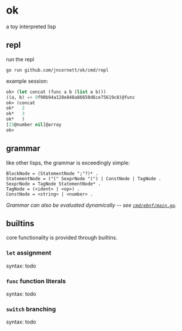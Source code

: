 # ok

a toy interpreted lisp

## repl

run the repl

```shell
go run github.com/jncornett/ok/cmd/repl
```

example session:

```lisp
ok> (let concat (func a b (list a b)))
((a, b) => 9f90b94a128e848a86650d6ce75619c8)@func
ok> (concat 
ok*   2
ok*   3
ok*   )
[23@number nil]@array
ok> 
```

## grammar

like other lisps, the grammar is exceedingly simple:

```ebnf
BlockNode = (StatementNode ";"?)* .
StatementNode = ("(" SexprNode ")") | ConstNode | TagNode .
SexprNode = TagNode StatementNode* .
TagNode = (<ident> | <op>) .
ConstNode = <string> | <number> .
```

*Grammar can also be evaluated dynamically -- see [`cmd/ebnf/main.go`](cmd/ebnf/main.go).*

## builtins

core functionality is provided through builtins.

### `let` assignment

syntax: todo

### `func` function literals

syntax: todo

### `switch` branching

syntax: todo
